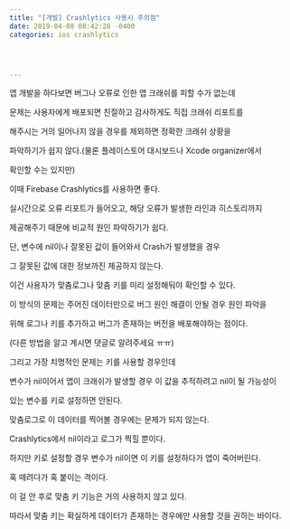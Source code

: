 ```yaml
---
title: "[개발] Crashlytics 사용시 주의점"
date: 2019-04-08 08:42:28 -0400
categories: ios crashlytics




---
```


앱 개발을 하다보면 버그나 오류로 인한 앱 크래쉬를 피할 수가 없는데

문제는 사용자에게 배포되면 친절하고 감사하게도 직접 크래쉬 리포트를

해주시는 거의 일어나지 않을 경우를 제외하면 정확한 크래쉬 상황을

파악하기가 쉽지 않다.(물론 플레이스토어 대시보드나 Xcode organizer에서

확인할 수는 있지만)

이때 Firebase Crashlytics를 사용하면 좋다.

실시간으로 오류 리포트가 들어오고, 해당 오류가 발생한 라인과 히스토리까지

제공해주기 때문에 비교적 원인 파악하기가 쉽다.

단, 변수에 nil이나 잘못된 값이 들어와서 Crash가 발생했을 경우

그 잘못된 값에 대한 정보까진 제공하지 않는다.

이건 사용자가 맞춤로그나 맞춤 키를 미리 설정해둬야 확인할 수 있다.

이 방식의 문제는 주어진 데이터만으로 버그 원인 해결이 안될 경우 원인 파악을

위해 로그나 키를 추가하고 버그가 존재하는 버전을 배포해야하는 점이다.

(다른 방법을 알고 계시면 댓글로 알려주세요 ㅠㅠ)

그리고 가장 치명적인 문제는 키를 사용할 경우인데

변수가 nil이어서 앱이 크래쉬가 발생할 경우 이 값을 추적하려고 nil이 될 가능성이

있는 변수를 키로 설정하면 안된다.

맞춤로그로 이 데이터를 찍어볼 경우에는 문제가 되지 않는다.

Crashlytics에서 nil이라고 로그가 찍힐 뿐이다.

하지만 키로 설정할 경우 변수가 nil이면 이 키를 설정하다가 앱이 죽어버린다.

혹 떼려다가 혹 붙이는 격이다.

이 걸 안 후로 맞춤 키 기능은 거의 사용하지 않고 있다.

따라서 맞춤 키는 확실하게 데이터가 존재하는 경우에만 사용할 것을 권하는 바이다.